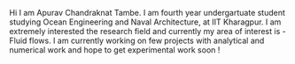Hi I am Apurav Chandraknat Tambe. I am fourth year undergartuate student studying Ocean Engineering and Naval Architecture, at IIT Kharagpur. I am extremely interested the research field and currently my area of interest is - Fluid flows. I am currently working on few projects with analytical and numerical work and hope to get experimental work soon !
